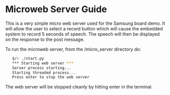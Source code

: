 # Microweb Server Guide

This is a very simple micro web server used for the Samsung board demo. It will allow the user to select a record button which will cause the embedded system to record 5 seconds of speech.
The speech will then be displayed on the response to the post message.

To run the microweb server, from the /micro_server directory do:

```bash
   $/> ./start.py
   *** Starting web server ***
   Server process starting...
   Starting threaded process...
   Press enter to stop the web server
```   

The web server will be stopped cleanly by hitting enter in the terminal.
